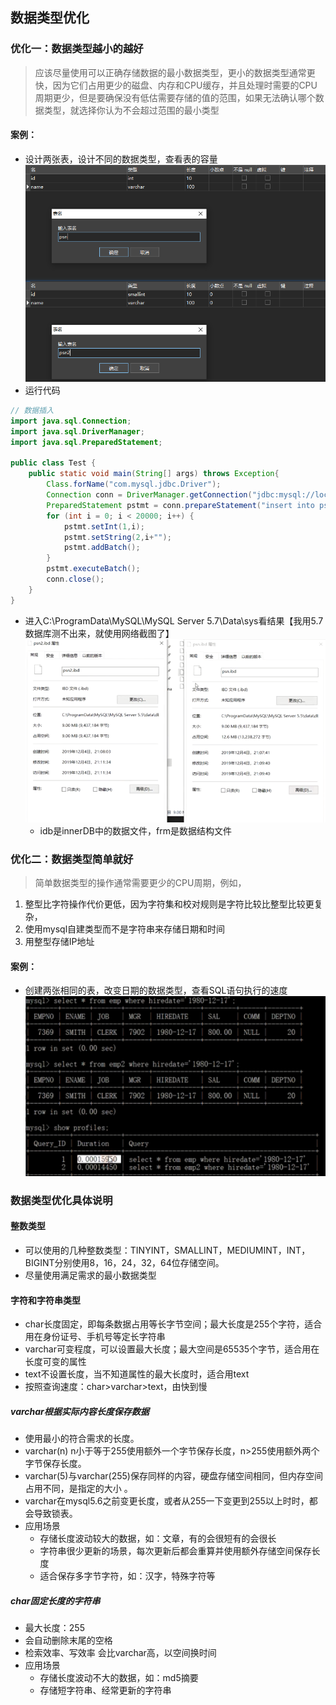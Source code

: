 ## 数据类型优化

### 优化一：数据类型越小的越好
> 应该尽量使用可以正确存储数据的最小数据类型，更小的数据类型通常更快，因为它们占用更少的磁盘、内存和CPU缓存，并且处理时需要的CPU周期更少，但是要确保没有低估需要存储的值的范围，如果无法确认哪个数据类型，就选择你认为不会超过范围的最小类型
#### 案例：
* 设计两张表，设计不同的数据类型，查看表的容量<br>
  ![数据类型越小越好建表](../resource/mysql/mysql-数据类型越小越好建表.png)
* 运行代码
```java
// 数据插入
import java.sql.Connection;
import java.sql.DriverManager;
import java.sql.PreparedStatement;

public class Test {
    public static void main(String[] args) throws Exception{
        Class.forName("com.mysql.jdbc.Driver");
        Connection conn = DriverManager.getConnection("jdbc:mysql://localhost:3306/sys?useUnicode=true&characterEncoding=utf8&zeroDateTimeBehavior=convertToNull&useSSL=false&serverTimezone=GMT%2B8","root","19980525");
        PreparedStatement pstmt = conn.prepareStatement("insert into psn values(?,?)");
        for (int i = 0; i < 20000; i++) {
            pstmt.setInt(1,i);
            pstmt.setString(2,i+"");
            pstmt.addBatch();
        }
        pstmt.executeBatch();
        conn.close();
    }
}
```
* 进入C:\ProgramData\MySQL\MySQL Server 5.7\Data\sys看结果【我用5.7数据库测不出来，就使用网络截图了】<br>
  ![数据类型越小越好数据属性说明](../resource/mysql/mysql-数据类型越小越好数据属性说明.png)
  * idb是innerDB中的数据文件，frm是数据结构文件

### 优化二：数据类型简单就好
> 简单数据类型的操作通常需要更少的CPU周期，例如，
1. 整型比字符操作代价更低，因为字符集和校对规则是字符比较比整型比较更复杂，
2. 使用mysql自建类型而不是字符串来存储日期和时间
3. 用整型存储IP地址
#### 案例：
* 创建两张相同的表，改变日期的数据类型，查看SQL语句执行的速度
![数据类型简单就好](../resource/mysql/mysql-数据类型简单就好.png)
  
### 数据类型优化具体说明
#### 整数类型
* 可以使用的几种整数类型：TINYINT，SMALLINT，MEDIUMINT，INT，BIGINT分别使用8，16，24，32，64位存储空间。
* 尽量使用满足需求的最小数据类型

#### 字符和字符串类型
* char长度固定，即每条数据占用等长字节空间；最大长度是255个字符，适合用在身份证号、手机号等定长字符串
* varchar可变程度，可以设置最大长度；最大空间是65535个字节，适合用在长度可变的属性
* text不设置长度，当不知道属性的最大长度时，适合用text
* 按照查询速度：char>varchar>text，由快到慢
##### varchar根据实际内容长度保存数据
* 使用最小的符合需求的长度。
* varchar(n) n小于等于255使用额外一个字节保存长度，n>255使用额外两个字节保存长度。
* varchar(5)与varchar(255)保存同样的内容，硬盘存储空间相同，但内存空间占用不同，是指定的大小 。
* varchar在mysql5.6之前变更长度，或者从255一下变更到255以上时时，都会导致锁表。
* 应用场景
    * 存储长度波动较大的数据，如：文章，有的会很短有的会很长
    * 字符串很少更新的场景，每次更新后都会重算并使用额外存储空间保存长度
    * 适合保存多字节字符，如：汉字，特殊字符等
##### char固定长度的字符串
* 最大长度：255
* 会自动删除末尾的空格
* 检索效率、写效率 会比varchar高，以空间换时间
* 应用场景
    * 存储长度波动不大的数据，如：md5摘要
    * 存储短字符串、经常更新的字符串
